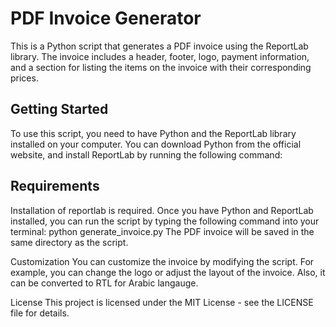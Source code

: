 # PDF Invoice Generator
This is a Python script that generates a PDF invoice using the ReportLab library. The invoice includes a header, footer, logo, payment information, and a section for listing the items on the invoice with their corresponding prices.

## Getting Started
To use this script, you need to have Python and the ReportLab library installed on your computer. You can download Python from the official website, and install ReportLab by running the following command:

## Requirements
Installation of reportlab is required. Once you have Python and ReportLab installed, you can run the script by typing the following command into your terminal:
python generate_invoice.py
The PDF invoice will be saved in the same directory as the script.

Customization
You can customize the invoice by modifying the script. For example, you can change the logo or adjust the layout of the invoice. Also, it can be converted to RTL for Arabic langauge.

License
This project is licensed under the MIT License - see the LICENSE file for details.

